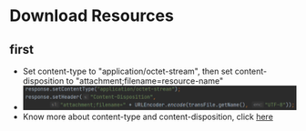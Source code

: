 # Download Resources

## first

- Set content-type to "application/octet-stream", then set content-disposition to "attachment;filename=resource-name"
- ![image-20210208005001030](./img/image-20210208005001030.png)
- Know more about content-type and content-disposition, click [here](./AboutHttpProtocol.md)